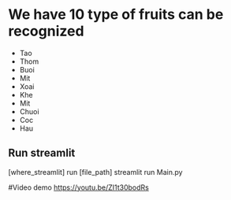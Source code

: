 # We have 10 type of fruits can be recognized
* Tao
* Thom
* Buoi
* Mit
* Xoai
* Khe
* Mit
* Chuoi
* Coc
* Hau

## Run streamlit
[where_streamlit] run [file_path]
streamlit run Main.py

#Video demo
https://youtu.be/ZI1t30bodRs